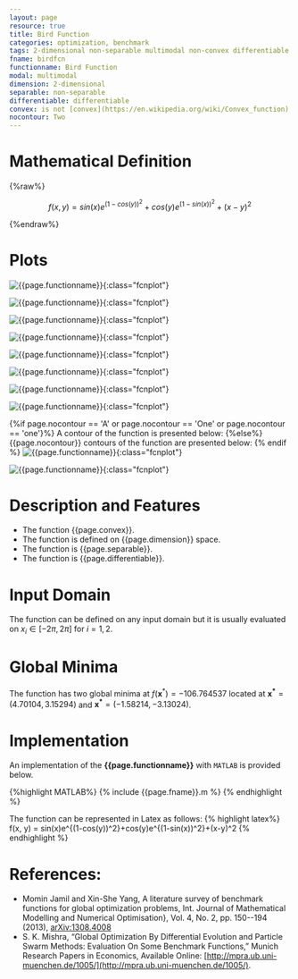 ```yaml
---
layout: page
resource: true
title: Bird Function
categories: optimization, benchmark
tags: 2-dimensional non-separable multimodal non-convex differentiable
fname: birdfcn
functionname: Bird Function
modal: multimodal
dimension: 2-dimensional
separable: non-separable
differentiable: differentiable
convex: is not [convex](https://en.wikipedia.org/wiki/Convex_function)
nocontour: Two
---
```

<head>
	<script type="text/x-mathjax-config">
	  MathJax.Hub.Config({tex2jax: {inlineMath: [['$','$'], ['\\(','\\)']]}});
	</script>
	<script type="text/javascript" async
	  src="https://cdn.mathjax.org/mathjax/latest/MathJax.js?config=TeX-AMS_CHTML">
	</script>
</head>


# Mathematical Definition

{%raw%}

$$f(x, y) = sin(x)e^{(1-cos(y))^2}+cos(y)e^{(1-sin(x))^2}+(x-y)^2$$

{%endraw%}

# Plots
![{{page.functionname}}]({{site.baseurl}}/benchmarkfcns/plots/{{page.fname}}.png){:class="fcnplot"}

![{{page.functionname}}]({{site.baseurl}}/benchmarkfcns/plots/{{page.fname}}_2.png){:class="fcnplot"}

![{{page.functionname}}]({{site.baseurl}}/benchmarkfcns/plots/{{page.fname}}_3.png){:class="fcnplot"}

![{{page.functionname}}]({{site.baseurl}}/benchmarkfcns/plots/{{page.fname}}_4.png){:class="fcnplot"}

![{{page.functionname}}]({{site.baseurl}}/benchmarkfcns/plots/{{page.fname}}_5.png){:class="fcnplot"}

![{{page.functionname}}]({{site.baseurl}}/benchmarkfcns/plots/{{page.fname}}_6.png){:class="fcnplot"}

![{{page.functionname}}]({{site.baseurl}}/benchmarkfcns/plots/{{page.fname}}_7.png){:class="fcnplot"}

![{{page.functionname}}]({{site.baseurl}}/benchmarkfcns/plots/{{page.fname}}_8.png){:class="fcnplot"}

{%if page.nocontour == 'A' or page.nocontour == 'One' or page.nocontour == 'one'}%}
A contour of the function is presented below:
{%else%}
{{page.nocontour}} contours of the function are presented below:
{% endif %}
![{{page.functionname}}]({{site.baseurl}}/benchmarkfcns/plots/{{page.fname}}_contour.png){:class="fcnplot"}

![{{page.functionname}}]({{site.baseurl}}/benchmarkfcns/plots/{{page.fname}}_contour_2.png){:class="fcnplot"}

# Description and Features
* The function {{page.convex}}.
* The function is defined on {{page.dimension}} space.
* The function is {{page.separable}}.
* The function is {{page.differentiable}}.

# Input Domain
The function can be defined on any input domain but it is usually evaluated on $x_i \in [-2\pi, 2\pi]$ for $i=1, 2$.

# Global Minima
The function has two global minima at $f(\textbf{x}^{\ast}) = -106.764537$ located at $\mathbf{x^\ast}=(4.70104, 3.15294)$ and $\mathbf{x^\ast}=(-1.58214, -3.13024)$.

# Implementation
An implementation of the **{{page.functionname}}** with `MATLAB` is provided below. 

{%highlight MATLAB%}
{% include {{page.fname}}.m %}
{% endhighlight %}

The function can be represented in Latex as follows:
{% highlight latex%}
f(x, y) = sin(x)e^{(1-cos(y))^2}+cos(y)e^{(1-sin(x))^2}+(x-y)^2
{% endhighlight %}

# References:
* Momin Jamil and Xin-She Yang, A literature survey of benchmark functions for global optimization problems, Int. Journal of Mathematical Modelling 
and Numerical Optimisation}, Vol. 4, No. 2, pp. 150--194 (2013), [arXiv:1308.4008](arXiv:1308.4008)
* S. K. Mishra, “Global Optimization By Differential Evolution and Particle Swarm
Methods: Evaluation On Some Benchmark Functions,” Munich Research Papers in
Economics, Available Online: [http://mpra.ub.uni-muenchen.de/1005/](http://mpra.ub.uni-muenchen.de/1005/).